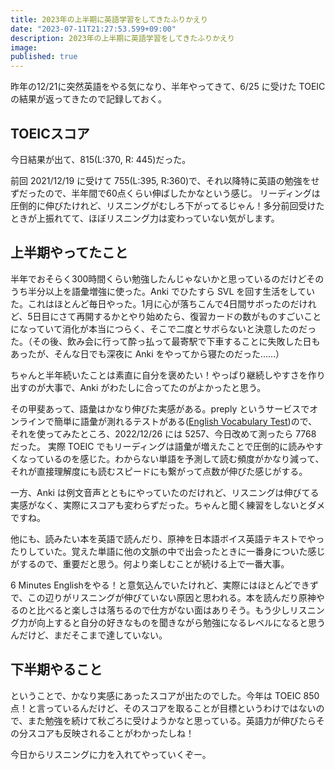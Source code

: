 ```yaml
---
title: 2023年の上半期に英語学習をしてきたふりかえり
date: "2023-07-11T21:27:53.599+09:00"
description: 2023年の上半期に英語学習をしてきたふりかえり
image:
published: true
---
```


昨年の12/21に突然英語をやる気になり、半年やってきて、6/25 に受けた TOEIC の結果が返ってきたので記録しておく。

## TOEICスコア

今日結果が出て、815(L:370, R: 445)だった。

前回 2021/12/19 に受けて 755(L:395, R:360)で、それ以降特に英語の勉強をせずだったので、半年間で60点くらい伸ばしたかなという感じ。
リーディングは圧倒的に伸びたけれど、リスニングがむしろ下がってるじゃん！多分前回受けたときが上振れてて、ほぼリスニング力は変わっていない気がします。

## 上半期やってたこと

半年でおそらく300時間くらい勉強したんじゃないかと思っているのだけどそのうち半分以上を語彙増強に使った。Anki でひたすら SVL を回す生活をしていた。これはほとんど毎日やった。1月に心が落ちこんで4日間サボったのだけれど、5日目にさて再開するかとやり始めたら、復習カードの数がものすごいことになっていて消化が本当につらく、そこで二度とサボらないと決意したのだった。（その後、飲み会に行って酔っ払って最寄駅で下車することに失敗した日もあったが、そんな日でも深夜に Anki をやってから寝たのだった……）

ちゃんと半年続いたことは素直に自分を褒めたい！やっぱり継続しやすさを作り出すのが大事で、Anki がわたしに合ってたのがよかったと思う。

その甲斐あって、語彙はかなり伸びた実感がある。preply というサービスでオンラインで簡単に語彙が測れるテストがある([English Vocabulary Test](https://preply.com/en/learn/english/test-your-vocab))ので、それを使ってみたところ、2022/12/26 には 5257、今日改めて測ったら 7768 だった。
実際 TOEIC でもリーディングは語彙が増えたことで圧倒的に読みやすくなっているのを感じた。わからない単語を予測して読む頻度がかなり減って、それが直接理解度にも読むスピードにも繋がって点数が伸びた感じがする。

一方、Anki は例文音声とともにやっていたのだけれど、リスニングは伸びてる実感がなく、実際にスコアも変わらずだった。ちゃんと聞く練習をしないとダメですね。

他にも、読みたい本を英語で読んだり、原神を日本語ボイス英語テキストでやったりしていた。覚えた単語に他の文脈の中で出会ったときに一番身についた感じがするので、重要だと思う。何より楽しむことが続ける上で一番大事。

6 Minutes Englishをやる！と意気込んでいたけれど、実際にはほとんどできずで、この辺りがリスニングが伸びていない原因と思われる。本を読んだり原神やるのと比べると楽しさは落ちるので仕方がない面はありそう。もう少しリスニング力が向上すると自分の好きなものを聞きながら勉強になるレベルになると思うんだけど、まだそこまで達していない。

## 下半期やること

ということで、かなり実感にあったスコアが出たのでした。今年は TOEIC 850点！と言っているんだけど、そのスコアを取ることが目標というわけではないので、また勉強を続けて秋ごろに受けようかなと思っている。英語力が伸びたらその分スコアも反映されることがわかったしね！

今日からリスニングに力を入れてやっていくぞー。
